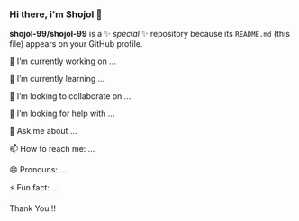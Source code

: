 ### Hi there, i'm Shojol 👋

**shojol-99/shojol-99** is a ✨ _special_ ✨ repository because its `README.md` (this file) appears on your GitHub profile.

 🔭 I’m currently working on ...
 
🌱 I’m currently learning ...

👯 I’m looking to collaborate on ...

🤔 I’m looking for help with ...

💬 Ask me about ...

📫 How to reach me: ...

😄 Pronouns: ...

⚡ Fun fact: ...

Thank You !!
